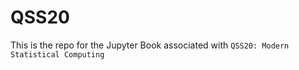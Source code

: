 # QSS20

This is the repo for the Jupyter Book associated with `QSS20: Modern Statistical Computing`
